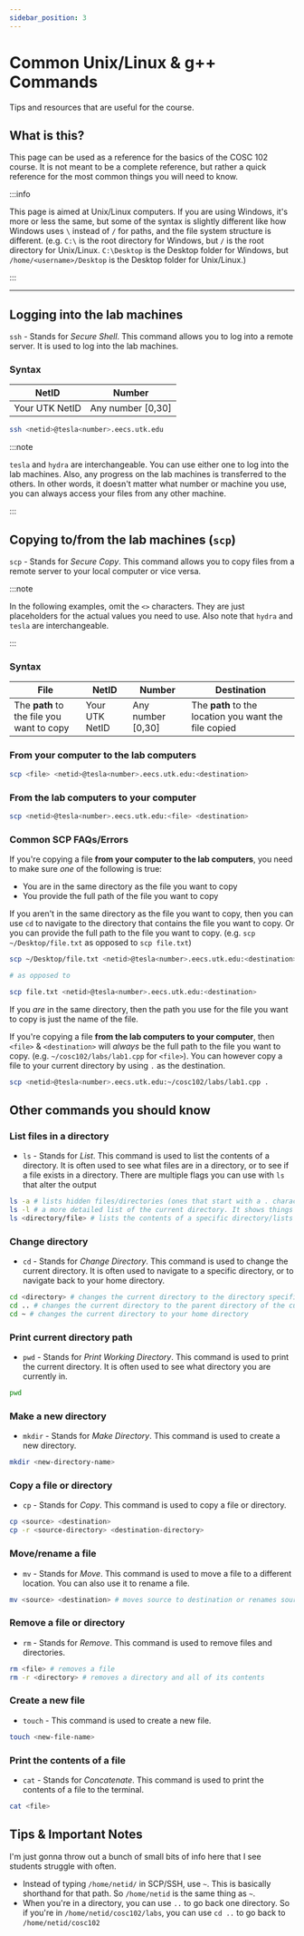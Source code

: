 ```yaml
---
sidebar_position: 3
---
```


# Common Unix/Linux & g++ Commands

Tips and resources that are useful for the course.

## What is this?

This page can be used as a reference for the basics of the COSC 102 course. It is not meant to be a complete reference, but rather a quick reference for the most common things you will need to know.

:::info

This page is aimed at Unix/Linux computers. If you are using Windows, it's more or less the same, but some of the syntax is slightly different like how Windows uses `\` instead of `/` for paths, and the file system structure is different. (e.g. `C:\` is the root directory for Windows, but `/` is the root directory for Unix/Linux. `C:\Desktop` is the Desktop folder for Windows, but `/home/<username>/Desktop` is the Desktop folder for Unix/Linux.)

:::

---

## Logging into the lab machines

`ssh` - Stands for *Secure Shell*. This command allows you to log into a remote server. It is used to log into the lab machines.

### Syntax

| NetID          | Number            |
| -------------- | ----------------- |
| Your UTK NetID | Any number [0,30] |

```bash
ssh <netid>@tesla<number>.eecs.utk.edu
```

:::note

`tesla` and `hydra` are interchangeable. You can use either one to log into the lab machines. Also, any progress on the lab machines is transferred to the others. In other words, it doesn't matter what number or machine you use, you can always access your files from any other machine.

:::

## Copying to/from the lab machines (`scp`)

`scp` - Stands for *Secure Copy*. This command allows you to copy files from a remote server to your local computer or vice versa.

:::note

In the following examples, omit the `<>` characters. They are just placeholders for the actual values you need to use. Also note that `hydra` and `tesla` are interchangeable.

:::

### Syntax

| File                                      | NetID          | Number            | Destination                                           |
| ----------------------------------------- | -------------- | ----------------- | ----------------------------------------------------- |
| The **path** to the file you want to copy | Your UTK NetID | Any number [0,30] | The **path** to the location you want the file copied |


### From your computer to the lab computers

```bash
scp <file> <netid>@tesla<number>.eecs.utk.edu:<destination>
```

### From the lab computers to your computer

```bash
scp <netid>@tesla<number>.eecs.utk.edu:<file> <destination>
```


### Common SCP FAQs/Errors

If you're copying a file **from your computer to the lab computers**, you need to make sure _one_ of the following is true:

- You are in the same directory as the file you want to copy
- You provide the full path of the file you want to copy

If you aren't in the same directory as the file you want to copy, then you can use `cd` to navigate to the directory that contains the file you want to copy. Or you can provide the full path to the file you want to copy. (e.g. `scp ~/Desktop/file.txt` as opposed to `scp file.txt`)

```bash
scp ~/Desktop/file.txt <netid>@tesla<number>.eecs.utk.edu:<destination>

# as opposed to

scp file.txt <netid>@tesla<number>.eecs.utk.edu:<destination>
```

If you _are_ in the same directory, then the path you use for the file you want to copy is just the name of the file.

If you're copying a file **from the lab computers to your computer**, then `<file>` & `<destination>` will *always* be the full path to the file you want to copy. (e.g. `~/cosc102/labs/lab1.cpp` for `<file>`). You can however copy a file to your current directory by using `.` as the destination.

```bash
scp <netid>@tesla<number>.eecs.utk.edu:~/cosc102/labs/lab1.cpp .
```

## Other commands you should know

### List files in a directory

- `ls` - Stands for *List*. This command is used to list the contents of a directory. It is often used to see what files are in a directory, or to see if a file exists in a directory. There are multiple flags you can use with `ls` that alter the output

```bash
ls -a # lists hidden files/directories (ones that start with a . character)
ls -l # a more detailed list of the current directory. It shows things like file mod times, permissions, and more
ls <directory/file> # lists the contents of a specific directory/lists whether a file exists in the current directory, respectively
```

### Change directory

- `cd` - Stands for *Change Directory*. This command is used to change the current directory. It is often used to navigate to a specific directory, or to navigate back to your home directory.

```bash
cd <directory> # changes the current directory to the directory specified
cd .. # changes the current directory to the parent directory of the current directory (moves back one)
cd ~ # changes the current directory to your home directory
```

### Print current directory path

- `pwd` - Stands for *Print Working Directory*. This command is used to print the current directory. It is often used to see what directory you are currently in.

```bash
pwd
```

### Make a new directory

- `mkdir` - Stands for *Make Directory*. This command is used to create a new directory.

```bash
mkdir <new-directory-name>
```

### Copy a file or directory

- `cp` - Stands for *Copy*. This command is used to copy a file or directory.

```bash
cp <source> <destination>
cp -r <source-directory> <destination-directory>
```

### Move/rename a file

- `mv` - Stands for *Move*. This command is used to move a file to a different location. You can also use it to rename a file.

```bash
mv <source> <destination> # moves source to destination or renames source to destination
```

### Remove a file or directory

- `rm` - Stands for *Remove*. This command is used to remove files and directories.

```bash
rm <file> # removes a file
rm -r <directory> # removes a directory and all of its contents
```

### Create a new file

- `touch` - This command is used to create a new file.

```bash
touch <new-file-name>
```

### Print the contents of a file

- `cat` - Stands for *Concatenate*. This command is used to print the contents of a file to the terminal.

```bash
cat <file>
```

## Tips & Important Notes

I'm just gonna throw out a bunch of small bits of info here that I see students struggle with often.

- Instead of typing `/home/netid/` in SCP/SSH, use `~`. This is basically shorthand for that path. So `/home/netid` is the same thing as `~`.
- When you're in a directory, you can use `..` to go back one directory. So if you're in `/home/netid/cosc102/labs`, you can use `cd ..` to go back to `/home/netid/cosc102`

